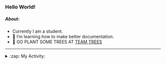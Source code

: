 ### Hello World!

##### About:
- Currently I am a student.
- 🌱 I’m learning how to make better documentation.
- 🌱 GO PLANT SOME TREES AT [TEAM TREES](https://teamtrees.org/)

---
<details>
  <summary>:zap: My Activity:</summary>
  
<!--START_SECTION:waka-->
![Code Time](http://img.shields.io/badge/Code%20Time-1%2C135%20hrs%2058%20mins-blue)

**I'm a Night 🦉** 

```text
🌞 Morning                1362 commits        ██░░░░░░░░░░░░░░░░░░░░░░░   09.08 % 
🌆 Daytime                5344 commits        █████████░░░░░░░░░░░░░░░░   35.61 % 
🌃 Evening                4336 commits        ███████░░░░░░░░░░░░░░░░░░   28.90 % 
🌙 Night                  3963 commits        ███████░░░░░░░░░░░░░░░░░░   26.41 % 
```
📅 **I'm Most Productive on Wednesday** 

```text
Monday                   2270 commits        ████░░░░░░░░░░░░░░░░░░░░░   15.13 % 
Tuesday                  1940 commits        ███░░░░░░░░░░░░░░░░░░░░░░   12.93 % 
Wednesday                3468 commits        ██████░░░░░░░░░░░░░░░░░░░   23.11 % 
Thursday                 1858 commits        ███░░░░░░░░░░░░░░░░░░░░░░   12.38 % 
Friday                   1456 commits        ██░░░░░░░░░░░░░░░░░░░░░░░   09.70 % 
Saturday                 1337 commits        ██░░░░░░░░░░░░░░░░░░░░░░░   08.91 % 
Sunday                   2676 commits        ████░░░░░░░░░░░░░░░░░░░░░   17.83 % 
```


📊 **This Week I Spent My Time On** 

```text
🔥 Editors: 
VS Code                  20 mins             █████████████████████████   100.00 % 

🐱‍💻 Projects: 
CSF22                    20 mins             ████████████████████████░   96.79 % 
praise                   0 secs              █░░░░░░░░░░░░░░░░░░░░░░░░   03.21 % 
```


 Last Updated on 20/06/2023 19:07:58 UTC
<!--END_SECTION:waka-->
</details>
